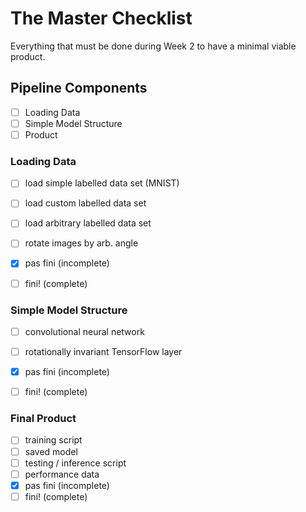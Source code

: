 # The Master Checklist
Everything that must be done during Week 2 to have a minimal viable product.

## Pipeline Components

- [ ] Loading Data
- [ ] Simple Model Structure
- [ ] Product

### Loading Data

- [ ] load simple labelled data set (MNIST)
- [ ] load custom labelled data set
- [ ] load arbitrary labelled data set
- [ ] rotate images by arb. angle
- [x] pas fini (incomplete) 
- [ ] fini! (complete)


### Simple Model Structure
- [ ] convolutional neural network
- [ ] rotationally invariant TensorFlow layer
- [x] pas fini (incomplete) 
- [ ] fini! (complete)


### Final Product
- [ ] training script
- [ ] saved model
- [ ] testing / inference script
- [ ] performance data
- [x] pas fini (incomplete) 
- [ ] fini! (complete)
